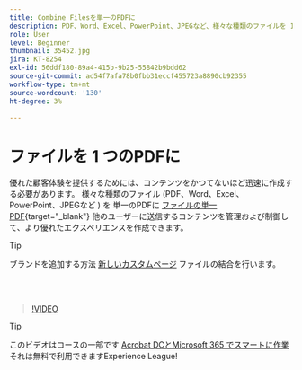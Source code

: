 ```yaml
---
title: Combine Filesを単一のPDFに
description: PDF、Word、Excel、PowerPoint、JPEGなど、様々な種類のファイルを 1 つのPDFに
role: User
level: Beginner
thumbnail: 35452.jpg
jira: KT-8254
exl-id: 56ddf180-89a4-415b-9b25-55842b9bdd62
source-git-commit: ad54f7afa78b0fbb31eccf455723a8890cb92355
workflow-type: tm+mt
source-wordcount: '130'
ht-degree: 3%

---
```


# ファイルを 1 つのPDFに

優れた顧客体験を提供するためには、コンテンツをかつてないほど迅速に作成する必要があります。 様々な種類のファイル (PDF、Word、Excel、PowerPoint、JPEGなど ) を 単一のPDFに [ファイルの単一PDF](https://www.adobe.com/jp/acrobat/online/merge-pdf.html){target="_blank"} 他のユーザーに送信するコンテンツを管理および制御して、より優れたエクスペリエンスを作成できます。

>[!TIP]
>
>ブランドを追加する方法 [新しいカスタムページ](add-custom-page.md) ファイルの結合を行います。

<br> 

>[!VIDEO](https://video.tv.adobe.com/v/35452?quality=12&learn=on&hidetitle=true)

>[!TIP]
>
>このビデオはコースの一部です [Acrobat DCとMicrosoft 365 でスマートに作業](https://experienceleague.adobe.com/?recommended=Acrobat-U-1-2021.microsoft365) それは無料で利用できますExperience League!
